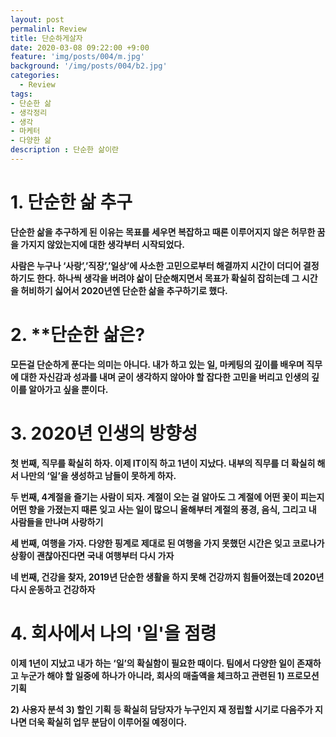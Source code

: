 ```yaml
---
layout: post
permalinl: Review
title: 단순하게살자
date: 2020-03-08 09:22:00 +9:00
feature: 'img/posts/004/m.jpg'
background: '/img/posts/004/b2.jpg'
categories:
  - Review
tags:
- 단순한 삶
- 생각정리
- 생각
- 마케터
- 다양한 삶
description : 단순한 삶이란
---
```


# **1.**  단순한 삶 추구

**단순한 삶을 추구하게 된 이유는 목표를 세우면 복잡하고 때론 이루어지지 않은 허무한 꿈을 가지지 않았는지에 대한 생각부터 시작되었다.**

**사람은 누구나 ‘사랑’,’직장’,’일상’에 사소한 고민으로부터 해결까지 시간이 더디어 결정하기도 한다. 하나씩 생각을 버려야 삶이 단순해지면서 목표가 확실히 잡히는데 그 시간을 허비하기 싫어서 2020년엔 단순한 삶을 추구하기로 했다.**



#  2.  **단순한 삶은?

**모든걸 단순하게 푼다는 의미는 아니다. 내가 하고 있는 일, 마케팅의 깊이를 배우며 직무에 대한 자신감과 성과를 내며 굳이 생각하지 않아야 할 잡다한 고민을 버리고 인생의 깊이를 알아가고 싶을 뿐이다.**





# 3. 2020년 인생의 방향성

**첫 번째, 직무를 확실히 하자. 이제 IT이직 하고 1년이 지났다. 내부의 직무를 더 확실히 해서 나만의 ‘일’을 생성하고 남들이 못하게 하자.**

**두 번째, 4계절을 즐기는 사람이 되자. 계절이 오는 걸 알아도 그 계절에 어떤 꽃이 피는지 어떤 향을 가졌는지 때론 잊고 사는 일이 많으니 올해부터 계절의 풍경, 음식, 그리고 내 사람들을 만나며 사랑하기**

**세 번째, 여행을 가자. 다양한 핑계로 제대로 된 여행을 가지 못했던 시간은 잊고 코로나가 상황이 괜찮아진다면 국내 여행부터 다시 가자**

**네 번째, 건강을 찾자, 2019년 단순한 생활을 하지 못해 건강까지 힘들어졌는데 2020년 다시 운동하고 건강하자**



# 4. 회사에서 나의 '일'을 점령

**이제 1년이 지났고 내가 하는 ‘일’의 확실함이 필요한 때이다. 팀에서 다양한 일이 존재하고 누군가 해야 할 일중에 하나가 아니라, 회사의 매출액을 체크하고 관련된 1) 프로모션 기획**

**2) 사용자 분석 3) 할인 기획 등 확실히 담당자가 누구인지 재 정립할 시기로 다음주가 지나면 더욱 확실히 업무 분담이 이루어질 예정이다.**
